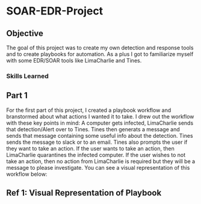 # SOAR-EDR-Project


## Objective

The goal of this project was to create my own detection and response tools and to create playbooks for automation. As a plus I got to familiarize myself with some EDR/SOAR tools like LimaCharlie and Tines. 

### Skills Learned



## Part 1
For the first part of this project, I created a playbook workflow and branstormed about what actions I wanted it to take. I drew out the workflow with these key points in mind: A computer gets infected, LimaCharlie sends that detection/Alert over to Tines. Tines then generats a message and sends that message containing some useful info about the detection. Tines sends the message to slack or to an email. Tines also prompts the user if they want to take an action. If the user wants to take an action, then LimaCharlie quarantines the infected computer. If the user wishes to not take an action, then no action from LimaCharlie is required but they will be a message to please investigate. You can see a visual representation of this workflow below: 

## Ref 1: Visual Representation of Playbook
